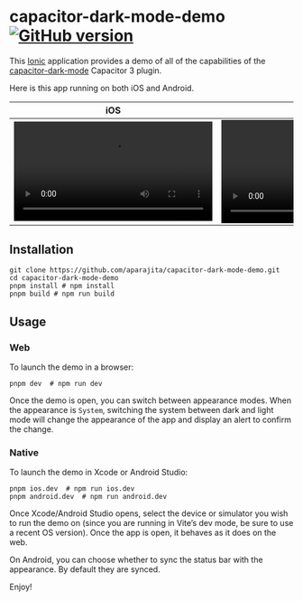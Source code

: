 <div class="markdown-body">

# capacitor-dark-mode-demo&nbsp;&nbsp;[![GitHub version](https://badge.fury.io/gh/aparajita%2Fcapacitor-dark-mode-demo.svg)](https://badge.fury.io/gh/aparajita%2Fcapacitor-dark-mode-demo)

This [Ionic](https://ionicframework.com) application provides a demo of all of the capabilities of the [capacitor-dark-mode](https://github.com/aparajita/capacitor-dark-mode) Capacitor 3 plugin.

Here is this app running on both iOS and Android.

| iOS                          | Android                      |
| ---------------------------- | ---------------------------- |
| <video src="" width="352" /> | <video src="" width="365" /> |

## Installation

```shell
git clone https://github.com/aparajita/capacitor-dark-mode-demo.git
cd capacitor-dark-mode-demo
pnpm install # npm install
pnpm build # npm run build
```

## Usage

### Web

To launch the demo in a browser:

```shell
pnpm dev  # npm run dev
```

Once the demo is open, you can switch between appearance modes. When the appearance is `System`, switching the system between dark and light mode will change the appearance of the app and display an alert to confirm the change.

### Native

To launch the demo in Xcode or Android Studio:

```shell
pnpm ios.dev  # npm run ios.dev
pnpm android.dev  # npm run android.dev
```

Once Xcode/Android Studio opens, select the device or simulator you wish to run the demo on (since you are running in Vite’s dev mode, be sure to use a recent OS version). Once the app is open, it behaves as it does on the web.

On Android, you can choose whether to sync the status bar with the appearance. By default they are synced.

Enjoy!

</div>
